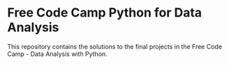 # Free Code Camp Python for Data Analysis
 This repository contains the solutions to the final projects in the Free Code Camp - Data Analysis with Python.
